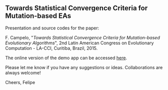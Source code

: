 ## Towards Statistical Convergence Criteria for Mutation-based EAs

Presentation and source codes for the paper:  

F. Campelo, "_Towards Statistical Convergence Criteria for Mutation-based Evolutionary Algorithms_", 2nd Latin American Congress on Evolutionary Computation - LA-CCI, Curitiba, Brazil, 2015.

The online version of the demo app can be accessed [here](http://drwho.cpdee.ufmg.br:3838/StatStop/). 

Please let me know if you have any suggestions or ideas. Collaborations are always welcome!

Cheers,
Felipe